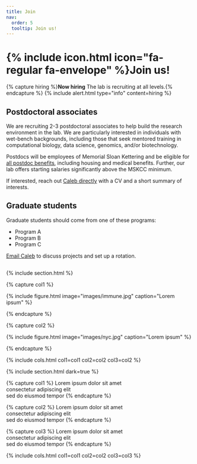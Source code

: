 ```yaml
---
title: Join
nav:
  order: 5
  tooltip: Join us!
---
```


# {% include icon.html icon="fa-regular fa-envelope" %}Join us!


{% capture hiring %}**Now hiring**  The lab is recruiting at all levels.{% endcapture %}
{% include alert.html type="info" content=hiring %}



## Postdoctoral associates

We are recruiting 2-3 postdoctoral associates to help build the research environment in the lab.
We are particularly interested in individuals with wet-bench 
backgrounds, including those that seek mentored training in computational biology,
data science, genomics, and/or biotechnology. 

Postdocs will be employees of Memorial Sloan Kettering and be eligible for 
[all postdoc benefits](https://www.mskcc.org/education-training/postdoctoral/resources-postdocs/compensation-benefits-resources), 
including housing and medical benefits. Further, our lab offers starting salaries significantly above the MSKCC minimum. 


If interested, reach out [Caleb directly](mailto:caleb.lareau@gmail.com) with a CV and a short summary of interests.


## Graduate students

Graduate students should come from one of these programs:
- Program A
- Program B
- Program C

[Email Caleb](mailto:caleb.lareau@gmail.com) to discuss projects and set up a rotation. 


## 


{% include section.html %}

{% capture col1 %}

{%
  include figure.html
  image="images/immune.jpg"
  caption="Lorem ipsum"
%}

{% endcapture %}

{% capture col2 %}

{%
  include figure.html
  image="images/nyc.jpg"
  caption="Lorem ipsum"
%}

{% endcapture %}

{% include cols.html col1=col1 col2=col2 col3=col2 %}

{% include section.html dark=true %}

{% capture col1 %}
Lorem ipsum dolor sit amet  
consectetur adipiscing elit  
sed do eiusmod tempor
{% endcapture %}

{% capture col2 %}
Lorem ipsum dolor sit amet  
consectetur adipiscing elit  
sed do eiusmod tempor
{% endcapture %}

{% capture col3 %}
Lorem ipsum dolor sit amet  
consectetur adipiscing elit  
sed do eiusmod tempor
{% endcapture %}

{% include cols.html col1=col1 col2=col2 col3=col3 %}
